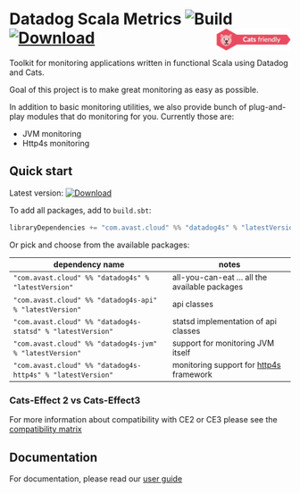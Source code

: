 # Datadog Scala Metrics ![Build](https://github.com/avast/datadog4s/workflows/Build/badge.svg?branch=master) [![Download](https://img.shields.io/maven-central/v/com.avast.cloud/datadog4s-api_2.13)](https://search.maven.org/search?q=g:com.avast.cloud%20datadog4s) <img height="40" src="https://github.com/typelevel/cats/raw/main/docs/src/main/resources/microsite/img/cats-badge-tiny.png" align="right"/>

Toolkit for monitoring applications written in functional Scala using Datadog and Cats.

Goal of this project is to make great monitoring as easy as possible. 

In addition to basic monitoring utilities, we also provide bunch of plug-and-play modules that do monitoring for you. Currently those are:
-   JVM monitoring
-   Http4s monitoring

## Quick start
Latest version: [![Download][shield-url]][shield-link-url]

To add all packages, add to `build.sbt`:

```scala
libraryDependencies += "com.avast.cloud" %% "datadog4s" % "latestVersion" 
```

Or pick and choose from the available packages:

| dependency name                                             | notes                                             |
|-------------------------------------------------------------|---------------------------------------------------| 
| `"com.avast.cloud" %% "datadog4s" % "latestVersion"`        | all-you-can-eat ... all the available packages    |
| `"com.avast.cloud" %% "datadog4s-api" % "latestVersion"`    | api classes                                       |
| `"com.avast.cloud" %% "datadog4s-statsd" % "latestVersion"` | statsd implementation of api classes              |
| `"com.avast.cloud" %% "datadog4s-jvm" % "latestVersion"`    | support for monitoring JVM itself                 |
| `"com.avast.cloud" %% "datadog4s-http4s" % "latestVersion"` | monitoring support for [http4s][http4s] framework |

### Cats-Effect 2 vs Cats-Effect3
For more information about compatibility with CE2 or CE3 please see the [compatibility matrix][compatibility-matrix]

## Documentation
For documentation, please read our [user guide][user-guide]

[shield-url]: https://img.shields.io/maven-central/v/com.avast.cloud/datadog4s-api_2.13
[shield-link-url]: https://search.maven.org/search?q=g:com.avast.cloud%20datadog4s
[http4s]: https://http4s.org
[user-guide]: https://avast.github.io/datadog4s/userguide.html
[compatibility-matrix]: https://avast.github.io/datadog4s/index.html#compatibility-matrix